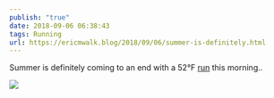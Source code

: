 ```yaml
---
publish: "true"
date: 2018-09-06 06:38:43
tags: Running
url: https://ericmwalk.blog/2018/09/06/summer-is-definitely.html
---
```


Summer is definitely coming to an end with a 52°F [run](https://www.strava.com/activities/1823106725) this morning..

![](https://ericmwalk.blog/uploads/2022/1d5410bbb0.jpg)